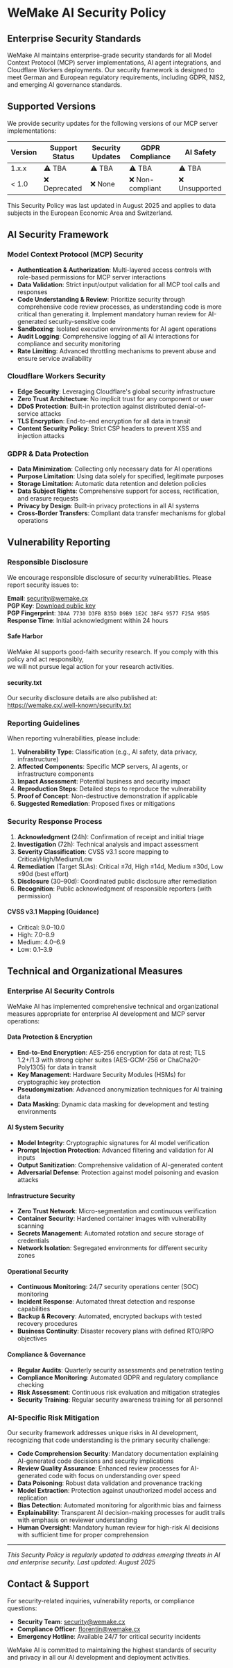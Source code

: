 # WeMake AI Security Policy

## Enterprise Security Standards

WeMake AI maintains enterprise-grade security standards for all Model Context Protocol (MCP) server implementations, AI
agent integrations, and Cloudflare Workers deployments. Our security framework is designed to meet German and European
regulatory requirements, including GDPR, NIS2, and emerging AI governance standards.

## Supported Versions

We provide security updates for the following versions of our MCP server implementations:

| Version | Support Status | Security Updates | GDPR Compliance  | AI Safety      |
| ------- | -------------- | ---------------- | ---------------- | -------------- |
| 1.x.x   | ⚠️ TBA         | ⚠️ TBA           | ⚠️ TBA           | ⚠️ TBA         |
| < 1.0   | ❌ Deprecated  | ❌ None          | ❌ Non-compliant | ❌ Unsupported |

This Security Policy was last updated in August 2025 and applies to data subjects in the European Economic Area and
Switzerland.

## AI Security Framework

### Model Context Protocol (MCP) Security

- **Authentication & Authorization**: Multi-layered access controls with role-based permissions for MCP server
  interactions
- **Data Validation**: Strict input/output validation for all MCP tool calls and responses
- **Code Understanding & Review**: Prioritize security through comprehensive code review processes, as understanding
  code is more critical than generating it. Implement mandatory human review for AI-generated security-sensitive code
- **Sandboxing**: Isolated execution environments for AI agent operations
- **Audit Logging**: Comprehensive logging of all AI interactions for compliance and security monitoring
- **Rate Limiting**: Advanced throttling mechanisms to prevent abuse and ensure service availability

### Cloudflare Workers Security

- **Edge Security**: Leveraging Cloudflare's global security infrastructure
- **Zero Trust Architecture**: No implicit trust for any component or user
- **DDoS Protection**: Built-in protection against distributed denial-of-service attacks
- **TLS Encryption**: End-to-end encryption for all data in transit
- **Content Security Policy**: Strict CSP headers to prevent XSS and injection attacks

### GDPR & Data Protection

- **Data Minimization**: Collecting only necessary data for AI operations
- **Purpose Limitation**: Using data solely for specified, legitimate purposes
- **Storage Limitation**: Automatic data retention and deletion policies
- **Data Subject Rights**: Comprehensive support for access, rectification, and erasure requests
- **Privacy by Design**: Built-in privacy protections in all AI systems
- **Cross-Border Transfers**: Compliant data transfer mechanisms for global operations

## Vulnerability Reporting

### Responsible Disclosure

We encourage responsible disclosure of security vulnerabilities. Please report security issues to:

**Email**: [security@wemake.cx](mailto:security@wemake.cx)  
**PGP Key**: [Download public key](https://wemake.cx/.well-known/pgp-key.asc)  
**PGP Fingerprint**: `3DAA 7730 D3FB B35D D9B9 1E2C 3BF4 9577 F25A 95D5`  
**Response Time**: Initial acknowledgment within 24 hours

#### Safe Harbor

WeMake AI supports good-faith security research. If you comply with this policy and act responsibly,  
we will not pursue legal action for your research activities.

#### security.txt

Our security disclosure details are also published at:  
<https://wemake.cx/.well-known/security.txt>

### Reporting Guidelines

When reporting vulnerabilities, please include:

1. **Vulnerability Type**: Classification (e.g., AI safety, data privacy, infrastructure)
2. **Affected Components**: Specific MCP servers, AI agents, or infrastructure components
3. **Impact Assessment**: Potential business and security impact
4. **Reproduction Steps**: Detailed steps to reproduce the vulnerability
5. **Proof of Concept**: Non-destructive demonstration if applicable
6. **Suggested Remediation**: Proposed fixes or mitigations

### Security Response Process

1. **Acknowledgment** (24h): Confirmation of receipt and initial triage
2. **Investigation** (72h): Technical analysis and impact assessment
3. **Severity Classification**: CVSS v3.1 score mapping to Critical/High/Medium/Low
4. **Remediation** (Target SLAs): Critical ≤7d, High ≤14d, Medium ≤30d, Low ≤90d (best effort)
5. **Disclosure** (30–90d): Coordinated public disclosure after remediation
6. **Recognition**: Public acknowledgment of responsible reporters (with permission)

#### CVSS v3.1 Mapping (Guidance)

- Critical: 9.0–10.0
- High: 7.0–8.9
- Medium: 4.0–6.9
- Low: 0.1–3.9

## Technical and Organizational Measures

### Enterprise AI Security Controls

WeMake AI has implemented comprehensive technical and organizational measures appropriate for enterprise AI development
and MCP server operations:

#### Data Protection & Encryption

- **End-to-End Encryption**: AES-256 encryption for data at rest; TLS 1.2+/1.3 with strong cipher suites (AES-GCM-256 or
  ChaCha20-Poly1305) for data in transit
- **Key Management**: Hardware Security Modules (HSMs) for cryptographic key protection
- **Pseudonymization**: Advanced anonymization techniques for AI training data
- **Data Masking**: Dynamic data masking for development and testing environments

#### AI System Security

- **Model Integrity**: Cryptographic signatures for AI model verification
- **Prompt Injection Protection**: Advanced filtering and validation for AI inputs
- **Output Sanitization**: Comprehensive validation of AI-generated content
- **Adversarial Defense**: Protection against model poisoning and evasion attacks

#### Infrastructure Security

- **Zero Trust Network**: Micro-segmentation and continuous verification
- **Container Security**: Hardened container images with vulnerability scanning
- **Secrets Management**: Automated rotation and secure storage of credentials
- **Network Isolation**: Segregated environments for different security zones

#### Operational Security

- **Continuous Monitoring**: 24/7 security operations center (SOC) monitoring
- **Incident Response**: Automated threat detection and response capabilities
- **Backup & Recovery**: Automated, encrypted backups with tested recovery procedures
- **Business Continuity**: Disaster recovery plans with defined RTO/RPO objectives

#### Compliance & Governance

- **Regular Audits**: Quarterly security assessments and penetration testing
- **Compliance Monitoring**: Automated GDPR and regulatory compliance checking
- **Risk Assessment**: Continuous risk evaluation and mitigation strategies
- **Security Training**: Regular security awareness training for all personnel

### AI-Specific Risk Mitigation

Our security framework addresses unique risks in AI development, recognizing that code understanding is the primary
security challenge:

- **Code Comprehension Security**: Mandatory documentation explaining AI-generated code decisions and security
  implications
- **Review Quality Assurance**: Enhanced review processes for AI-generated code with focus on understanding over speed
- **Data Poisoning**: Robust data validation and provenance tracking
- **Model Extraction**: Protection against unauthorized model access and replication
- **Bias Detection**: Automated monitoring for algorithmic bias and fairness
- **Explainability**: Transparent AI decision-making processes for audit trails with emphasis on reviewer understanding
- **Human Oversight**: Mandatory human review for high-risk AI decisions with sufficient time for proper comprehension

---

_This Security Policy is regularly updated to address emerging threats in AI and enterprise security. Last updated:
August 2025_

## Contact & Support

For security-related inquiries, vulnerability reports, or compliance questions:

- **Security Team**: [security@wemake.cx](mailto:security@wemake.cx)
- **Compliance Officer**: [florentin@wemake.cx](mailto:florentin@wemake.cx)
- **Emergency Hotline**: Available 24/7 for critical security incidents

WeMake AI is committed to maintaining the highest standards of security and privacy in all our AI development and
deployment activities.
